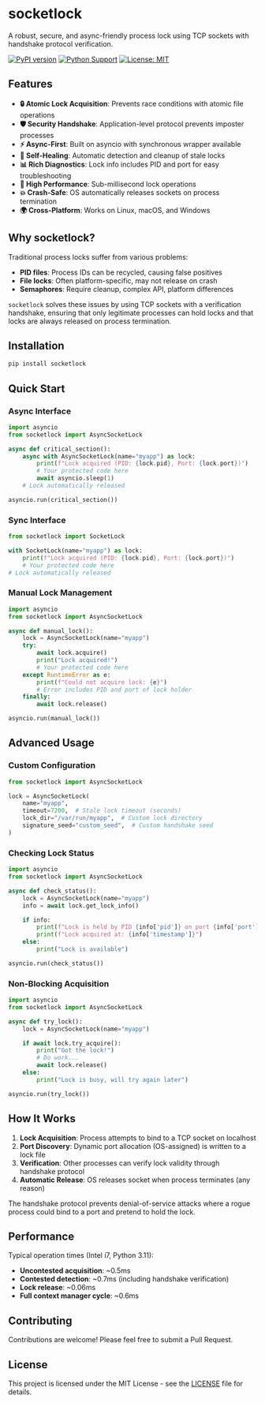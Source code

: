 # socketlock

A robust, secure, and async-friendly process lock using TCP sockets with handshake protocol verification.

[![PyPI version](https://badge.fury.io/py/socketlock.svg)](https://badge.fury.io/py/socketlock)
[![Python Support](https://img.shields.io/pypi/pyversions/socketlock.svg)](https://pypi.org/project/socketlock/)
[![License: MIT](https://img.shields.io/badge/License-MIT-yellow.svg)](https://opensource.org/licenses/MIT)

## Features

- **🔒 Atomic Lock Acquisition**: Prevents race conditions with atomic file operations
- **🛡️ Security Handshake**: Application-level protocol prevents imposter processes
- **⚡ Async-First**: Built on asyncio with synchronous wrapper available
- **🔄 Self-Healing**: Automatic detection and cleanup of stale locks
- **📊 Rich Diagnostics**: Lock info includes PID and port for easy troubleshooting
- **🚀 High Performance**: Sub-millisecond lock operations
- **💥 Crash-Safe**: OS automatically releases sockets on process termination
- **🌍 Cross-Platform**: Works on Linux, macOS, and Windows

## Why socketlock?

Traditional process locks suffer from various problems:
- **PID files**: Process IDs can be recycled, causing false positives
- **File locks**: Often platform-specific, may not release on crash
- **Semaphores**: Require cleanup, complex API, platform differences

`socketlock` solves these issues by using TCP sockets with a verification handshake, ensuring that only legitimate processes can hold locks and that locks are always released on process termination.

## Installation

```bash
pip install socketlock
```

## Quick Start

### Async Interface

```python
import asyncio
from socketlock import AsyncSocketLock

async def critical_section():
    async with AsyncSocketLock(name="myapp") as lock:
        print(f"Lock acquired (PID: {lock.pid}, Port: {lock.port})")
        # Your protected code here
        await asyncio.sleep(1)
    # Lock automatically released

asyncio.run(critical_section())
```

### Sync Interface

```python
from socketlock import SocketLock

with SocketLock(name="myapp") as lock:
    print(f"Lock acquired (PID: {lock.pid}, Port: {lock.port})")
    # Your protected code here
# Lock automatically released
```

### Manual Lock Management

```python
import asyncio
from socketlock import AsyncSocketLock

async def manual_lock():
    lock = AsyncSocketLock(name="myapp")
    try:
        await lock.acquire()
        print("Lock acquired!")
        # Your protected code here
    except RuntimeError as e:
        print(f"Could not acquire lock: {e}")
        # Error includes PID and port of lock holder
    finally:
        await lock.release()

asyncio.run(manual_lock())
```

## Advanced Usage

### Custom Configuration

```python
from socketlock import AsyncSocketLock

lock = AsyncSocketLock(
    name="myapp",
    timeout=7200,  # Stale lock timeout (seconds)
    lock_dir="/var/run/myapp",  # Custom lock directory
    signature_seed="custom_seed",  # Custom handshake seed
)
```

### Checking Lock Status

```python
import asyncio
from socketlock import AsyncSocketLock

async def check_status():
    lock = AsyncSocketLock(name="myapp")
    info = await lock.get_lock_info()

    if info:
        print(f"Lock is held by PID {info['pid']} on port {info['port']}")
        print(f"Lock acquired at: {info['timestamp']}")
    else:
        print("Lock is available")

asyncio.run(check_status())
```

### Non-Blocking Acquisition

```python
import asyncio
from socketlock import AsyncSocketLock

async def try_lock():
    lock = AsyncSocketLock(name="myapp")

    if await lock.try_acquire():
        print("Got the lock!")
        # Do work...
        await lock.release()
    else:
        print("Lock is busy, will try again later")

asyncio.run(try_lock())
```

## How It Works

1. **Lock Acquisition**: Process attempts to bind to a TCP socket on localhost
2. **Port Discovery**: Dynamic port allocation (OS-assigned) is written to a lock file
3. **Verification**: Other processes can verify lock validity through handshake protocol
4. **Automatic Release**: OS releases socket when process terminates (any reason)

The handshake protocol prevents denial-of-service attacks where a rogue process could bind to a port and pretend to hold the lock.

## Performance

Typical operation times (Intel i7, Python 3.11):

- **Uncontested acquisition**: ~0.5ms
- **Contested detection**: ~0.7ms (including handshake verification)
- **Lock release**: ~0.06ms
- **Full context manager cycle**: ~0.6ms

## Contributing

Contributions are welcome! Please feel free to submit a Pull Request.

## License

This project is licensed under the MIT License - see the [LICENSE](LICENSE) file for details.